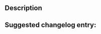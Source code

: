 <!--
Title (above): please place [branch_name] at the beginning if you are targeting a branch other than master. *Do not target stable*.
It is recommended to use conventional commit format, see conventionalcommits.org, but not required.
-->
## Description

<!-- Include relevant issues or PRs here, describe what changed and why -->


## Suggested changelog entry:

<!-- Fill in the below block with the expected RestructuredText entry. Delete if no entry needed;
     but do not delete header or rst block if an entry is needed! Will be collected via a script. -->

```rst

```

<!-- If the upgrade guide needs updating, note that here too -->
